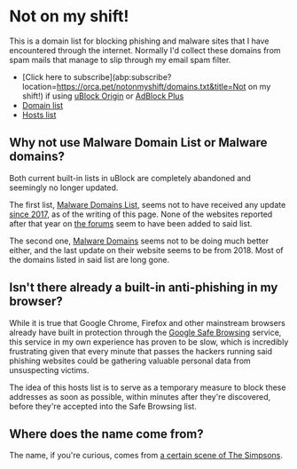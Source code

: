 ---
---

Not on my shift!
================

This is a domain list for blocking phishing and malware sites that I have encountered through the internet. Normally I'd collect these domains from spam mails that manage to slip through my email spam filter.

* [Click here to subscribe](abp:subscribe?location=https://orca.pet/notonmyshift/domains.txt&title=Not on my shift!) if using [uBlock Origin](https://github.com/gorhill/uBlock) or [AdBlock Plus](https://adblockplus.org/)
* [Domain list](domains.txt)
* [Hosts list](hosts.txt)

Why not use Malware Domain List or Malware domains?
---------------------------------------------------

Both current built-in lists in uBlock are completely abandoned and seemingly no longer updated.

The first list, [Malware Domains List](https://www.malwaredomainlist.com/), seems not to have received any update [since 2017](https://www.malwaredomainlist.com/mdl.php), as of the writing of this page. None of the websites reported after that year on [the forums](https://www.malwaredomainlist.com/forums/index.php?board=16.0) seem to have been added to said list.

The second one, [Malware Domains](https://www.malwaredomains.com/) seems not to be doing much better either, and the last update on their website seems to be from 2018. Most of the domains listed in said list are long gone.

Isn't there already a built-in anti-phishing in my browser?
-----------------------------------------------------------

While it is true that Google Chrome, Firefox and other mainstream browsers already have built in protection through the [Google Safe Browsing](https://safebrowsing.google.com/) service, this service in my own experience has proven to be slow, which is incredibly frustrating given that every minute that passes the hackers running said phishing websites could be gathering valuable personal data from unsuspecting victims.

The idea of this hosts list is to serve as a temporary measure to block these addresses as soon as possible, within minutes after they're discovered, before they're accepted into the Safe Browsing list.

Where does the name come from?
------------------------------

The name, if you're curious, comes from [a certain scene of The Simpsons](https://www.youtube.com/watch?v=SQMeYdrt5LQ).
